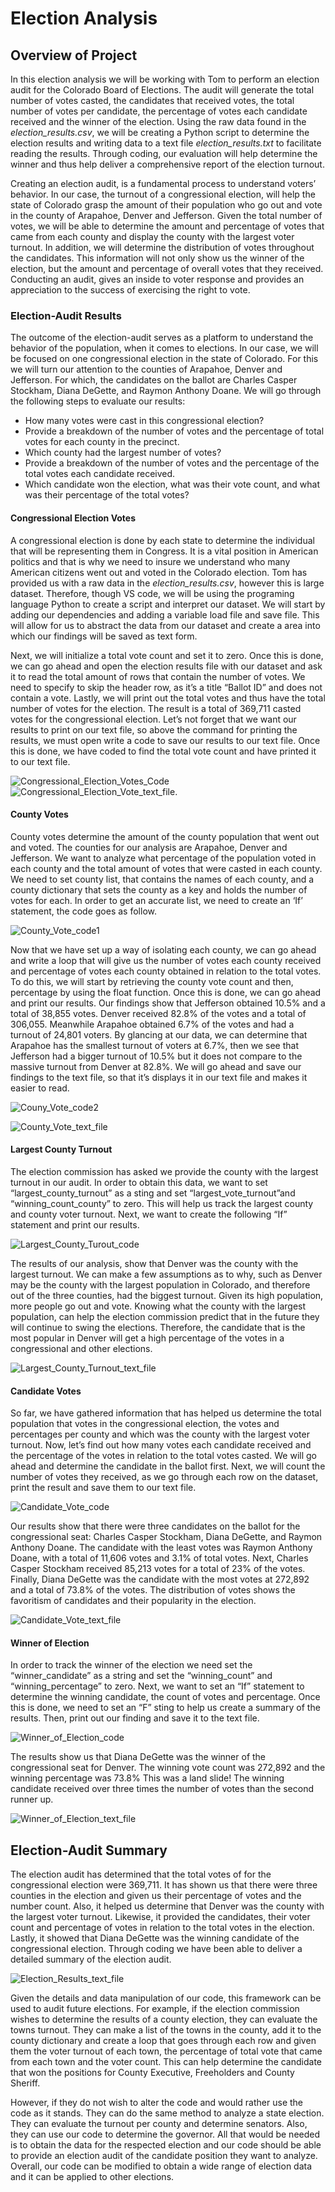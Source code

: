 # **Election Analysis**

##	Overview of Project
In this election analysis we will be working with Tom to perform an election audit for the Colorado Board of Elections. The audit will generate the total number of votes casted, the candidates that received votes, the total number of votes per candidate, the percentage of votes each candidate received and the winner of the election. Using the raw data found in the *election_results.csv*, we will be creating a Python script to determine the election results and writing data to a text file *election_results.txt* to facilitate reading the results. Through coding, our evaluation will help determine the winner and thus help deliver a comprehensive report of the election turnout. 

Creating an election audit, is a fundamental process to understand voters’ behavior. In our case, the turnout of a congressional election, will help the state of Colorado grasp the amount of their population who go out and vote in the county of Arapahoe, Denver and Jefferson. Given the total number of votes, we will be able to determine the amount and percentage of votes that came from each county and display the county with the largest voter turnout. In addition, we will determine the distribution of votes throughout the candidates. This information will not only show us the winner of the election, but the amount and percentage of overall votes that they received. Conducting an audit, gives an inside to voter response and provides an appreciation to the success of exercising the right to vote.
### Election-Audit Results
The outcome of the election-audit serves as a platform to understand the behavior of the population, when it comes to elections. In our case, we will be focused on one congressional election in the state of Colorado. For this we will turn our attention to the counties of Arapahoe, Denver and Jefferson. For which, the candidates on the ballot are Charles Casper Stockham, Diana DeGette, and Raymon Anthony Doane. We will go through the following steps to evaluate our results: 
- How many votes were cast in this congressional election?
- Provide a breakdown of the number of votes and the percentage of total votes for each county in the precinct.
- Which county had the largest number of votes?
- Provide a breakdown of the number of votes and the percentage of the total votes each candidate received.
- Which candidate won the election, what was their vote count, and what was their percentage of the total votes?
#### Congressional Election Votes
A congressional election is done by each state to determine the individual that will be representing them in Congress. It is a vital position in American politics and that is why we need to insure we understand who many American citizens went out and voted in the Colorado election. Tom has provided us with a raw data in the *election_results.csv*, however this is large dataset. Therefore, though VS code, we will be using the programing language Python to create a script and interpret our dataset. 
We will start by adding our dependencies and adding a variable load file and save file. This will allow for us to abstract the data from our dataset and create a area into which our findings will be saved as text form. 

Next, we will initialize a total vote count and set it to zero. Once this is done, we can go ahead and open the election results file with our dataset and ask it to read the total amount of rows that contain the number of votes. We need to specify to skip the header row, as it’s a title “Ballot ID” and does not contain a vote. Lastly, we will print out the total votes and thus have the total number of votes for the election. The result is a total of 369,711 casted votes for the congressional election. Let’s not forget that we want our results to print on our text file, so above the command for printing the results, we must open write a code to save our results to our text file. Once this is done, we have coded to find the total vote count and have printed it to our text file. 

![Congressional_Election_Votes_Code](https://github.com/cynmmarin/Election_Analysis/blob/ed1f834447b55f14bb3cdcb3995d1735bea90512/Images/Congressional_Election_Votes_Code.png)  
![Congressional_Election_Vote_text_file.](https://github.com/cynmmarin/Election_Analysis/blob/ed1f834447b55f14bb3cdcb3995d1735bea90512/Images/Congressional_Election_Vote_text_file.png)

#### County Votes
County votes determine the amount of the county population that went out and voted. The counties for our analysis are Arapahoe, Denver and Jefferson. We want to analyze what percentage of the population voted in each county and the total amount of votes that were casted in each county. We need to set county list, that contains the names of each county, and a county dictionary that sets the county as a key and holds the number of votes for each. In order to get an accurate list, we need to create an ‘If’ statement, the code goes as follow. 

![County_Vote_code1](https://github.com/cynmmarin/Election_Analysis/blob/ed1f834447b55f14bb3cdcb3995d1735bea90512/Images/County_Vote_code1.png)

Now that we have set up a way of isolating each county, we can go ahead and write a loop that will give us the number of votes each county received and percentage of votes each county obtained in relation to the total votes. To do this, we will start by retrieving the county vote count and then, percentage by using the float function. Once this is done, we can go ahead and print our results. Our findings show that Jefferson obtained 10.5% and a total of 38,855 votes. Denver received 82.8% of the votes and a total of 306,055. Meanwhile Arapahoe obtained 6.7% of the votes and had a turnout of 24,801 voters. By glancing at our data, we can determine that Arapahoe has the smallest turnout of voters at 6.7%, then we see that Jefferson had a bigger turnout of 10.5% but it does not compare to the massive turnout from Denver at 82.8%. We will go ahead and save our findings to the text file, so that it’s displays it in our text file and makes it easier to read. 

![Couny_Vote_code2](https://github.com/cynmmarin/Election_Analysis/blob/ed1f834447b55f14bb3cdcb3995d1735bea90512/Images/Couny_Vote_code2.png)

![County_Vote_text_file](https://github.com/cynmmarin/Election_Analysis/blob/ed1f834447b55f14bb3cdcb3995d1735bea90512/Images/County_Vote_text_file.png)

#### Largest County Turnout
The election commission has asked we provide the county with the largest turnout in our audit. In order to obtain this data, we want to set “largest_county_turnout” as a sting and set “largest_vote_turnout”and “winning_count_county” to zero. This will help us track the largest county and county voter turnout. Next, we want to create the following “If” statement and print our results. 

![Largest_County_Turout_code](https://github.com/cynmmarin/Election_Analysis/blob/ed1f834447b55f14bb3cdcb3995d1735bea90512/Images/Largest_County_Turout_code.png)

The results of our analysis, show that Denver was the county with the largest turnout. We can make a few assumptions as to why, such as Denver may be the county with the largest population in Colorado, and therefore out of the three counties, had the biggest turnout. Given its high population, more people go out and vote. Knowing what the county with the largest population, can help the election commission predict that in the future they will continue to swing the elections. Therefore, the candidate that is the most popular in Denver will get a high percentage of the votes in a congressional and other elections.

![Largest_County_Turnout_text_file](https://github.com/cynmmarin/Election_Analysis/blob/ed1f834447b55f14bb3cdcb3995d1735bea90512/Images/Largest_County_Turnout_text_file.png)

#### Candidate Votes
So far, we have gathered information that has helped us determine the total population that votes in the congressional election, the votes and percentages per county and which was the county with the largest voter turnout. Now, let’s find out how many votes each candidate received and the percentage of the votes in relation to the total votes casted. We will go ahead and determine the candidate in the ballot first. Next, we will count the number of votes they received, as we go through each row on the dataset, print the result and save them to our text file.

![Candidate_Vote_code](https://github.com/cynmmarin/Election_Analysis/blob/ed1f834447b55f14bb3cdcb3995d1735bea90512/Images/Candidate_Vote_code.png)

Our results show that there were three candidates on the ballot for the congressional seat: Charles Casper Stockham, Diana DeGette, and Raymon Anthony Doane. The candidate with the least votes was Raymon Anthony Doane, with a total of 11,606 votes and 3.1% of total votes. Next, Charles Casper Stockham received 85,213 votes for a total of 23% of the votes. Finally, Diana DeGette was the candidate with the most votes at 272,892 and a total of 73.8% of the votes. The distribution of votes shows the favoritism of candidates and their popularity in the election.

![Candidate_Vote_text_file](https://github.com/cynmmarin/Election_Analysis/blob/ed1f834447b55f14bb3cdcb3995d1735bea90512/Images/Candidate_Vote_text_file.png)

#### Winner of Election
In order to track the winner of the election we need set the “winner_candidate” as a string and set the “winning_count” and “winning_percentage” to zero. Next, we want to set an “If” statement to determine the winning candidate, the count of votes and percentage. Once this is done, we need to set an “F” sting to help us create a summary of the results. Then, print out our finding and save it to the text file. 

![Winner_of_Election_code](https://github.com/cynmmarin/Election_Analysis/blob/ed1f834447b55f14bb3cdcb3995d1735bea90512/Images/Winner_of_Election_code.png)

The results show us that Diana DeGette was the winner of the congressional seat for Denver. The winning vote count was 272,892 and the winning percentage was 73.8% This was a land slide! The winning candidate received over three times the number of votes than the second runner up.   

![Winner_of_Election_text_file](https://github.com/cynmmarin/Election_Analysis/blob/ed1f834447b55f14bb3cdcb3995d1735bea90512/Images/Winner_of_Election_text_file.png)

## Election-Audit Summary
The election audit has determined that the total votes of for the congressional election were 369,711. It has shown us that there were three counties in the election and given us their percentage of votes and the number count. Also, it helped us determine that Denver was the county with the largest voter turnout. Likewise, it provided the candidates, their voter count and percentage of votes in relation to the total votes in the election. Lastly, it showed that Diana DeGette was the winning candidate of the congressional election. Through coding we have been able to deliver a detailed summary of the election audit.

![Election_Results_text_file](https://github.com/cynmmarin/Election_Analysis/blob/ed1f834447b55f14bb3cdcb3995d1735bea90512/Images/Election_Results_text_file.png)

Given the details and data manipulation of our code, this framework can be used to audit future elections. For example, if the election commission wishes to determine the results of a county election, they can evaluate the towns turnout. They can make a list of the towns in the county, add it to the county dictionary and create a loop that goes through each row and given them the voter turnout of each town, the percentage of total vote that came from each town and the voter count. This can help determine the candidate that won the positions for County Executive, Freeholders and County Sheriff. 

However, if they do not wish to alter the code and would rather use the code as it stands. They can do the same method to analyze a state election. They can evaluate the turnout per county and determine senators. Also, they can use our code to determine the governor. All that would be needed is to obtain the data for the respected election and our code should be able to provide an election audit of the candidate position they want to analyze. Overall, our code can be modified to obtain a wide range of election data and it can be applied to other elections. 


